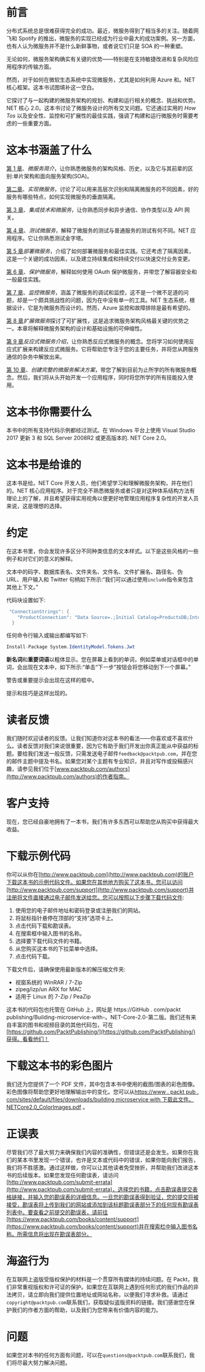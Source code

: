 # 前言

分布式系统总是很难获得完全的成功。最近，微服务得到了相当多的关注。随着网飞和 Spotify 的推出，微服务的实现已经成为行业中最大的成功案例。另一方面，也有人认为微服务并不是什么新鲜事物，或者说它们只是 SOA 的一种重塑。

无论如何，微服务架构确实有关键的优势——特别是在支持敏捷改进和复杂风险应用程序的传输方面。

然而，对于如何在微软生态系统中实现微服务，尤其是如何利用 Azure 和。NET 核心框架。这本书试图填补这一空白。

它探讨了与一起构建的微服务架构的规划、构建和运行相关的概念、挑战和优势。NET 核心 2.0。这本书讨论了微服务设计的所有交叉问题。它还通过实用的 *How Tos* 以及安全性、监控和可扩展性的最佳实践，强调了构建和运行微服务时需要考虑的一些重要方面。

# 这本书涵盖了什么

[第 1 章](01.html)、*微服务简介*，让你熟悉微服务的架构风格、历史，以及它与其前辈的区别:单片架构和面向服务架构(SOA)。

[第二章](02.html)、*实现微服务*，讨论了可以用来高层次识别和隔离微服务的不同因素，好的服务有哪些特点，如何实现微服务的垂直隔离。

[第 3 章](03.html)、*集成技术和微服务*，让你熟悉同步和异步通信、协作类型以及 API 网关。

[第 4 章](04.html)、*测试微服务*，解释了微服务的测试与普通服务的测试有何不同。NET 应用程序。它让你熟悉测试金字塔。

[第 5 章](05.html)*部署微服务*，介绍了如何部署微服务和最佳实践。它还考虑了隔离因素，这是一个关键的成功因素，以及建立持续集成和持续交付以快速交付业务变更。

[第 6 章](06.html)、*保护微服务*，解释如何使用 OAuth 保护微服务，并带您了解容器安全和一般最佳实践。

[第 7 章](07.html)、*监控微服务*，涵盖了微服务的调试和监控，这不是一个微不足道的问题，却是一个颇具挑战性的问题，因为在中没有单一的工具。NET 生态系统，根据设计，它是为微服务而设计的。然而，Azure 监控和故障排除是最有希望的。

[第 8 章](08.html)*扩展微服务*探讨了可扩展性，这是追求微服务架构风格最关键的优势之一。本章将解释微服务架构的设计和基础设施的可伸缩性。

[第 9 章](09.html)*反应式微服务介绍*，让你熟悉反应式微服务的概念。您将学习如何使用反应式扩展来构建反应式微服务。它将帮助您专注于您的主要任务，并将您从跨服务通信的杂务中解放出来。

[第 10 章](10.html)、*创建完整的微服务解决方案*，带您了解到目前为止所学的所有微服务概念。然后，我们将从头开始开发一个应用程序，同时将您所学的所有技能投入使用。

# 这本书你需要什么

本书中的所有支持代码示例都经过测试。在 Windows 平台上使用 Visual Studio 2017 更新 3 和 SQL Server 2008R2 或更高版本的. NET Core 2.0。

# 这本书是给谁的

这本书是给。NET Core 开发人员，他们希望学习和理解微服务架构，并在他们的。NET 核心应用程序。对于完全不熟悉微服务或者只是对这种体系结构方法有理论上的了解，并且希望获得实用视角以便更好地管理应用程序复杂性的开发人员来说，这是理想的选择。

# 约定

在这本书里，你会发现许多区分不同种类信息的文本样式。以下是这些风格的一些例子和对它们的意义的解释。

文本中的码字、数据库表名、文件夹名、文件名、文件扩展名、路径名、伪 URL、用户输入和 Twitter 句柄如下所示:“我们可以通过使用`include`指令来包含其他上下文。”

代码块设置如下:

```cs
 "ConnectionStrings": {
    "ProductConnection": "Data Source=.;Initial Catalog=ProductsDB;Integrated Security=True;MultipleActiveResultSets=True"
  }
```

任何命令行输入或输出都编写如下:

```cs
Install-Package System.IdentityModel.Tokens.Jwt
```

**新名词**和**重要词语**以粗体显示。您在屏幕上看到的单词，例如菜单或对话框中的单词，会出现在文本中，如下所示:“单击“下一步”按钮会将您移动到下一个屏幕。”

警告或重要提示会出现在这样的框中。

提示和技巧是这样出现的。

# 读者反馈

我们随时欢迎读者的反馈。让我们知道你对这本书的看法——你喜欢或不喜欢什么。读者反馈对我们来说很重要，因为它有助于我们开发出你真正能从中获益的标题。要给我们发送一般反馈，只需发送电子邮件`feedback@packtpub.com`，并在您的邮件主题中提及书名。如果您对某个主题有专业知识，并且对写作或投稿感兴趣，请参见我们位于[www.packtpub.com/authors](http://www.packtpub.com/authors)的作者指南。

# 客户支持

现在，您已经自豪地拥有了一本书，我们有许多东西可以帮助您从购买中获得最大收益。

# 下载示例代码

你可以从你在[http://www.packtpub.com](http://www.packtpub.com)的账户下载这本书的示例代码文件。如果您在其他地方购买了这本书，您可以访问[http://www.packtpub.com/support](http://www.packtpub.com/support)并注册将文件直接通过电子邮件发送给您。您可以按照以下步骤下载代码文件:

1.  使用您的电子邮件地址和密码登录或注册我们的网站。
2.  将鼠标指针悬停在顶部的“支持”选项卡上。
3.  点击代码下载和勘误表。
4.  在搜索框中输入图书的名称。
5.  选择要下载代码文件的书籍。
6.  从您购买这本书的下拉菜单中选择。
7.  点击代码下载。

下载文件后，请确保使用最新版本的解压缩文件夹:

*   视窗系统的 WinRAR / 7-Zip
*   zipeg/izp/un ARX for MAC
*   适用于 Linux 的 7-Zip / PeaZip

这本书的代码包也托管在 GitHub 上，网址是 https://GitHub . com/packt publishing/Building-microservice-with-。NET-Core-2.0-第二版。我们还有来自丰富的图书和视频目录的其他代码包，可在[https://github.com/PacktPublishing/](https://github.com/PacktPublishing/)获得。看看他们！

# 下载这本书的彩色图片

我们还为您提供了一个 PDF 文件，其中包含本书中使用的截图/图表的彩色图像。彩色图像将帮助您更好地理解输出中的变化。您可以从[https://www . packt pub . com/sites/default/files/downloads/building microservice with 下载此文件。NETCore2.0_ColorImages.pdf](https://www.packtpub.com/sites/default/files/downloads/BuildingMicroserviceswith.NETCore2.0_ColorImages.pdf) 。

# 正误表

尽管我们尽了最大努力来确保我们内容的准确性，但错误还是会发生。如果你在我们的某本书里发现一个错误，也许是文本或代码中的错误，如果你能向我们报告，我们将不胜感激。通过这样做，你可以让其他读者免受挫折，并帮助我们改进这本书的后续版本。如果您发现任何勘误表，请访问[http://www.packtpub.com/submit-errata](http://www.packtpub.com/submit-errata)，选择您的书籍，点击勘误表提交表格链接，并输入您的勘误表的详细信息。一旦您的勘误表得到验证，您的提交将被接受，勘误表将上传到我们的网站或添加到该标题勘误表部分下的任何现有勘误表列表中。要查看之前提交的勘误表，请前往[https://www.packtpub.com/books/content/support](https://www.packtpub.com/books/content/support)并在搜索栏中输入图书名称。所需信息将出现在勘误表部分。

# 海盗行为

在互联网上盗版受版权保护的材料是一个贯穿所有媒体的持续问题。在 Packt，我们非常重视版权和许可证的保护。如果您在互联网上遇到任何形式的我们作品的非法拷贝，请立即向我们提供位置地址或网站名称，以便我们寻求补救。请通过`copyright@packtpub.com`联系我们，获取疑似盗版资料的链接。我们感谢您在保护我们的作者方面的帮助，以及我们为您带来有价值内容的能力。

# 问题

如果您对本书的任何方面有问题，可以在`questions@packtpub.com`联系我们，我们将尽最大努力解决问题。